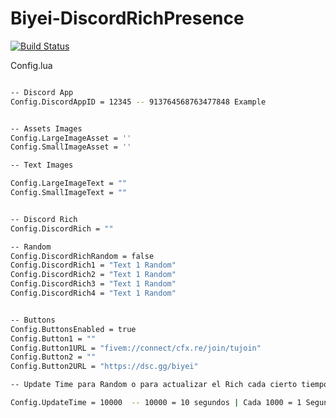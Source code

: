 # Biyei-DiscordRichPresence

[![Build Status](https://travis-ci.org/joemccann/dillinger.svg?branch=master)](https://dsc.gg/biyei)

Config.lua

```sh

-- Discord App
Config.DiscordAppID = 12345 -- 913764568763477848 Example


-- Assets Images
Config.LargeImageAsset = ''
Config.SmallImageAsset = ''

-- Text Images

Config.LargeImageText = ""
Config.SmallImageText = ""


-- Discord Rich
Config.DiscordRich = ""

-- Random
Config.DiscordRichRandom = false
Config.DiscordRich1 = "Text 1 Random"
Config.DiscordRich2 = "Text 1 Random"
Config.DiscordRich3 = "Text 1 Random"
Config.DiscordRich4 = "Text 1 Random"


-- Buttons
Config.ButtonsEnabled = true
Config.Button1 = ""
Config.Button1URL = "fivem://connect/cfx.re/join/tujoin"
Config.Button2 = ""
Config.Button2URL = "https://dsc.gg/biyei"

-- Update Time para Random o para actualizar el Rich cada cierto tiempo

Config.UpdateTime = 10000  -- 10000 = 10 segundos | Cada 1000 = 1 Segundo

```
